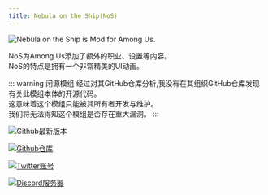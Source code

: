 ```yaml
---
title: Nebula on the Ship(NoS)
---
```


![Nebula on the Ship is Mod for Among Us.](/Image/NoS.png)

NoS为Among Us添加了额外的职业、设置等内容。<br>
NoS的特点是拥有一个非常精美的UI动画。

::: warning 闭源模组
经过对其GitHub仓库分析,我没有在其组织GitHub仓库发现有关此模组本体的开源代码。<br>
这意味着这个模组只能被其所有者开发与维护。<br>
我们将无法得知这个模组是否存在重大漏洞。
:::

<div align="center">
<VPCard
  title="Dolly1016"
  desc="开发者"
  logo="/Image/Dolly1016.png"
  link="https://github.com/Dolly1016"
/>
</div>

![Github最新版本](https://badgen.net/github/release/Dolly1016/Nebula?icon=github)

[![Github仓库](https://badgen.net/badge/Github/Repository/github?icon=github)](https://github.com/Dolly1016/Nebula)

[![Twitter账号](https://badgen.net/badge/X/(Twitter)/1A9DEF?icon=twitter)](https://twitter.com/NebulaOnTheShip)

[![Discord服务器](https://badgen.net/badge/Discord/Server/5662F6?icon=discord)](https://discord.gg/kHNZD4pq9E)